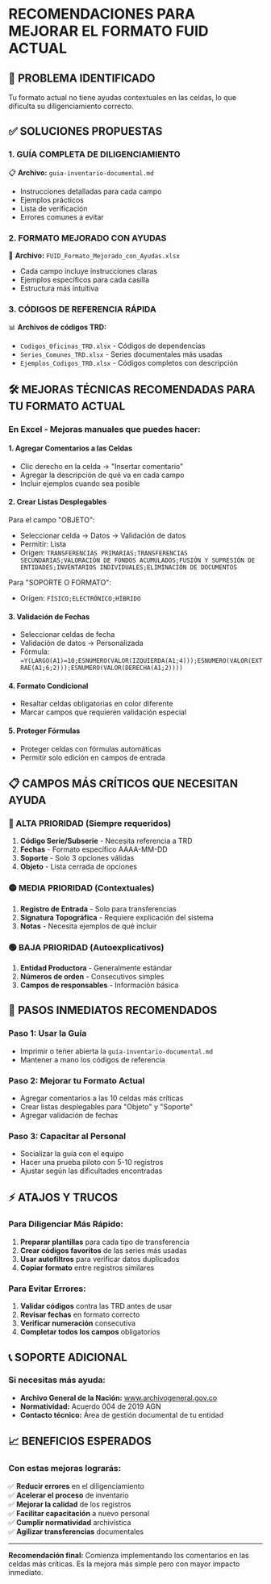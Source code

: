 # RECOMENDACIONES PARA MEJORAR EL FORMATO FUID ACTUAL

## 🎯 PROBLEMA IDENTIFICADO
Tu formato actual no tiene ayudas contextuales en las celdas, lo que dificulta su diligenciamiento correcto.

## ✅ SOLUCIONES PROPUESTAS

### 1. GUÍA COMPLETA DE DILIGENCIAMIENTO
📋 **Archivo:** `guia-inventario-documental.md`
- Instrucciones detalladas para cada campo
- Ejemplos prácticos
- Lista de verificación
- Errores comunes a evitar

### 2. FORMATO MEJORADO CON AYUDAS
📄 **Archivo:** `FUID_Formato_Mejorado_con_Ayudas.xlsx`
- Cada campo incluye instrucciones claras
- Ejemplos específicos para cada casilla
- Estructura más intuitiva

### 3. CÓDIGOS DE REFERENCIA RÁPIDA
📊 **Archivos de códigos TRD:**
- `Codigos_Oficinas_TRD.xlsx` - Códigos de dependencias
- `Series_Comunes_TRD.xlsx` - Series documentales más usadas
- `Ejemplos_Codigos_TRD.xlsx` - Códigos completos con descripción

## 🛠️ MEJORAS TÉCNICAS RECOMENDADAS PARA TU FORMATO ACTUAL

### En Excel - Mejoras manuales que puedes hacer:

#### 1. **Agregar Comentarios a las Celdas**
- Clic derecho en la celda → "Insertar comentario"
- Agregar la descripción de qué va en cada campo
- Incluir ejemplos cuando sea posible

#### 2. **Crear Listas Desplegables**
Para el campo "OBJETO":
- Seleccionar celda → Datos → Validación de datos
- Permitir: Lista
- Origen: `TRANSFERENCIAS PRIMARIAS;TRANSFERENCIAS SECUNDARIAS;VALORACIÓN DE FONDOS ACUMULADOS;FUSIÓN Y SUPRESIÓN DE ENTIDADES;INVENTARIOS INDIVIDUALES;ELIMINACIÓN DE DOCUMENTOS`

Para "SOPORTE O FORMATO":
- Origen: `FÍSICO;ELECTRÓNICO;HÍBRIDO`

#### 3. **Validación de Fechas**
- Seleccionar celdas de fecha
- Validación de datos → Personalizada
- Fórmula: `=Y(LARGO(A1)=10;ESNUMERO(VALOR(IZQUIERDA(A1;4)));ESNUMERO(VALOR(EXTRAE(A1;6;2)));ESNUMERO(VALOR(DERECHA(A1;2))))`

#### 4. **Formato Condicional**
- Resaltar celdas obligatorias en color diferente
- Marcar campos que requieren validación especial

#### 5. **Proteger Fórmulas**
- Proteger celdas con fórmulas automáticas
- Permitir solo edición en campos de entrada

## 📋 CAMPOS MÁS CRÍTICOS QUE NECESITAN AYUDA

### 🔴 ALTA PRIORIDAD (Siempre requeridos)
1. **Código Serie/Subserie** - Necesita referencia a TRD
2. **Fechas** - Formato específico AAAA-MM-DD
3. **Soporte** - Solo 3 opciones válidas
4. **Objeto** - Lista cerrada de opciones

### 🟡 MEDIA PRIORIDAD (Contextuales)
1. **Registro de Entrada** - Solo para transferencias
2. **Signatura Topográfica** - Requiere explicación del sistema
3. **Notas** - Necesita ejemplos de qué incluir

### 🟢 BAJA PRIORIDAD (Autoexplicativos)
1. **Entidad Productora** - Generalmente estándar
2. **Números de orden** - Consecutivos simples
3. **Campos de responsables** - Información básica

## 🎯 PASOS INMEDIATOS RECOMENDADOS

### Paso 1: Usar la Guía
- Imprimir o tener abierta la `guía-inventario-documental.md`
- Mantener a mano los códigos de referencia

### Paso 2: Mejorar tu Formato Actual
- Agregar comentarios a las 10 celdas más críticas
- Crear listas desplegables para "Objeto" y "Soporte"
- Agregar validación de fechas

### Paso 3: Capacitar al Personal
- Socializar la guía con el equipo
- Hacer una prueba piloto con 5-10 registros
- Ajustar según las dificultades encontradas

## ⚡ ATAJOS Y TRUCOS

### Para Diligenciar Más Rápido:
1. **Preparar plantillas** para cada tipo de transferencia
2. **Crear códigos favoritos** de las series más usadas
3. **Usar autofiltros** para verificar datos duplicados
4. **Copiar formato** entre registros similares

### Para Evitar Errores:
1. **Validar códigos** contra las TRD antes de usar
2. **Revisar fechas** en formato correcto
3. **Verificar numeración** consecutiva
4. **Completar todos los campos** obligatorios

## 📞 SOPORTE ADICIONAL

### Si necesitas más ayuda:
- **Archivo General de la Nación:** www.archivogeneral.gov.co
- **Normatividad:** Acuerdo 004 de 2019 AGN
- **Contacto técnico:** Área de gestión documental de tu entidad

## 📈 BENEFICIOS ESPERADOS

### Con estas mejoras lograrás:
✅ **Reducir errores** en el diligenciamiento  
✅ **Acelerar el proceso** de inventario  
✅ **Mejorar la calidad** de los registros  
✅ **Facilitar capacitación** a nuevo personal  
✅ **Cumplir normatividad** archivística  
✅ **Agilizar transferencias** documentales

---

**Recomendación final:** Comienza implementando los comentarios en las celdas más críticas. Es la mejora más simple pero con mayor impacto inmediato.